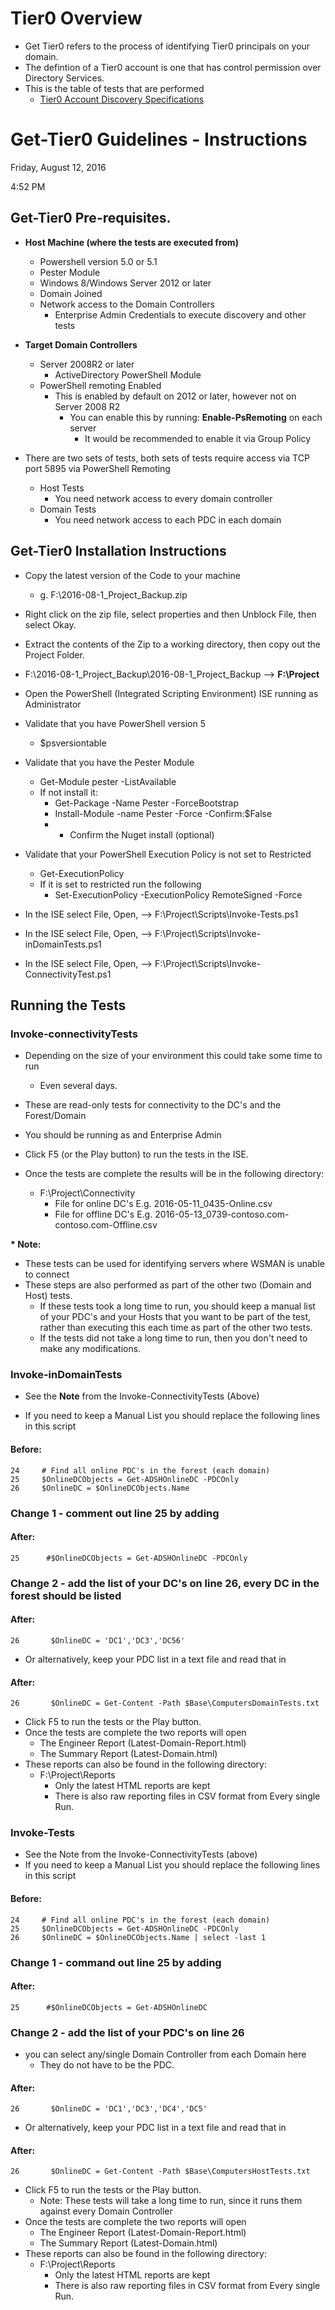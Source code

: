 

# Tier0 Overview

- Get Tier0 refers to the process of identifying Tier0 principals on your domain.
- The defintion of a Tier0 account is one that has control permission over Directory Services.
- This is the table of tests that are performed
  - [Tier0 Account Discovery Specifications](https://github.com/brwilkinson/GetTier0/wiki/Tier0-Specifications---What-tests-are-performed%3F)

# Get-Tier0 Guidelines - Instructions

Friday, August 12, 2016

4:52 PM

## Get-Tier0 Pre-requisites.

- **Host Machine (where the tests are executed from)**
  - Powershell version 5.0 or 5.1
  - Pester Module
  - Windows 8/Windows Server 2012 or later
  - Domain Joined
  - Network access to the Domain Controllers
    - Enterprise Admin Credentials to execute discovery and other tests

- **Target Domain Controllers**
  - Server 2008R2 or later
    - ActiveDirectory PowerShell Module
  - PowerShell remoting Enabled
    - This is enabled by default on 2012 or later, however not on Server 2008 R2
      - You can enable this by running: **Enable-PsRemoting** on each server
        - It would be recommended to enable it via Group Policy

- There are two sets of tests, both sets of tests require access via TCP port 5895 via PowerShell Remoting
  - Host Tests
    - You need network access to every domain controller
  - Domain Tests
    - You need network access to each PDC in each domain

## Get-Tier0 Installation Instructions

- Copy the latest version of the Code to your machine
  - g. F:\2016-08-1\_Project\_Backup.zip
- Right click on the zip file, select properties and then Unblock File, then select Okay.
- Extract the contents of the Zip to a working directory, then copy out the Project Folder.
- F:\2016-08-1\_Project\_Backup\2016-08-1\_Project\_Backup --&gt; **F:\Project**
- Open the PowerShell (Integrated Scripting Environment) ISE running as Administrator
- Validate that you have PowerShell version 5
  - $psversiontable
- Validate that you have the Pester Module
  - Get-Module pester -ListAvailable
  - If not install it:
    - Get-Package -Name Pester -ForceBootstrap
    - Install-Module -name Pester -Force -Confirm:$False
    - * Confirm the Nuget install (optional)
- Validate that your PowerShell Execution Policy is not set to Restricted
  - Get-ExecutionPolicy
  - If it is set to restricted run the following
    - Set-ExecutionPolicy -ExecutionPolicy RemoteSigned -Force

- In the ISE select File, Open, --&gt; F:\Project\Scripts\Invoke-Tests.ps1
- In the ISE select File, Open, --&gt; F:\Project\Scripts\Invoke-inDomainTests.ps1
- In the ISE select File, Open, --&gt; F:\Project\Scripts\Invoke-ConnectivityTest.ps1


## Running the Tests

### **Invoke-connectivityTests**

- Depending on the size of your environment this could take some time to run
  - Even several days.
- These are read-only tests for connectivity to the DC&#39;s and the Forest/Domain

- You should be running as and Enterprise Admin
- Click F5 (or the Play button) to run the tests  in the ISE.
- Once the tests are complete the results will be in the following directory: 
  - F:\Project\Connectivity
    - File for online DC's  E.g. 2016-05-11_0435-Online.csv
    - File for offline DC's E.g. 2016-05-13_0739-contoso.com-contoso.com-Offline.csv

**\* Note:**

- These tests can be used for identifying servers where WSMAN is unable to connect
- These steps are also performed as part of the other two (Domain and Host) tests.
  - If these tests took a long time to run, you should keep a manual list of your PDC&#39;s and your Hosts that you want to be part of the test, rather than executing this each time as part of the other two tests.
  - If the tests did not take a long time to run, then you don&#39;t need to make any modifications.

### **Invoke-inDomainTests**

- See the **Note** from the Invoke-ConnectivityTests (Above)

- If you need to keep a Manual List you should replace the following lines in this script

#### Before:
```
24     # Find all online PDC's in the forest (each domain)
25     $OnlineDCObjects = Get-ADSHOnlineDC -PDCOnly
26     $OnlineDC = $OnlineDCObjects.Name
```

### Change 1 - comment out line 25 by adding #

#### After:
```
25      #$OnlineDCObjects = Get-ADSHOnlineDC -PDCOnly 
```

### Change 2 - add the list of your DC's on line 26, every DC in the forest should be listed
#### After:
```
26       $OnlineDC = 'DC1','DC3','DC56'
```

  - Or alternatively, keep your PDC list in a text file and read that in
 
#### After:
```
26       $OnlineDC = Get-Content -Path $Base\ComputersDomainTests.txt
```

- Click F5 to run the tests or the Play button.
- Once the tests are complete the two reports will open
  - The Engineer Report (Latest-Domain-Report.html)
  - The Summary Report (Latest-Domain.html)
- These reports can also be found in the following directory: 
  - F:\Project\Reports
    - Only the latest HTML reports are kept
    - There is also raw reporting files in CSV format from Every single Run.

### **Invoke-Tests**

- See the Note from the Invoke-ConnectivityTests (above)
- If you need to keep a Manual List you should replace the following lines in this script

#### Before:
````
24     # Find all online PDC's in the forest (each domain)
25     $OnlineDCObjects = Get-ADSHOnlineDC -PDCOnly
26     $OnlineDC = $OnlineDCObjects.Name | select -last 1
````

### Change 1 - command out line 25 by adding #
#### After:
````
25      #$OnlineDCObjects = Get-ADSHOnlineDC 
````

### Change 2 - add the list of your PDC's on line 26
- you can select any/single Domain Controller from each Domain here
  - They do not have to be the PDC.

#### After:
```
26       $OnlineDC = 'DC1','DC3','DC4','DC5'
```

  - Or alternatively, keep your PDC list in a text file and read that in
 
#### After:
```
26       $OnlineDC = Get-Content -Path $Base\ComputersHostTests.txt
```

- Click F5 to run the tests or the Play button.
  - Note: These tests will take a long time to run, since it runs them against every Domain Controller
- Once the tests are complete the two reports will open
  - The Engineer Report (Latest-Domain-Report.html)
  - The Summary Report (Latest-Domain.html)
- These reports can also be found in the following directory: 
  - F:\Project\Reports
    - Only the latest HTML reports are kept
    - There is also raw reporting files in CSV format from Every single Run.
